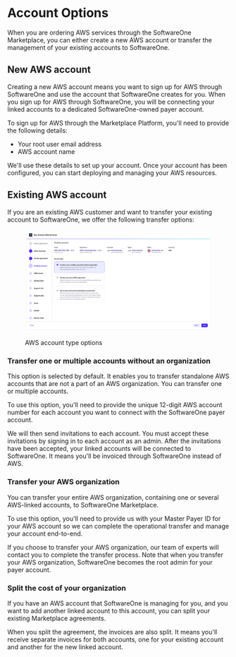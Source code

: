 # Account Options

When you are ordering AWS services through the SoftwareOne Marketplace, you can either create a new AWS account or transfer the management of your existing accounts to SoftwareOne.&#x20;

## New AWS account

Creating a new AWS account means you want to sign up for AWS through SoftwareOne and use the account that SoftwareOne creates for you. When you sign up for AWS through SoftwareOne, you will be connecting your linked accounts to a dedicated SoftwareOne-owned payer account.

To sign up for AWS through the Marketplace Platform, you'll need to provide the following details:

* Your root user email address
* AWS account name

We'll use these details to set up your account. Once your account has been configured, you can start deploying and managing your AWS resources.

## Existing AWS account

If you are an existing AWS customer and want to transfer your existing account to SoftwareOne, we offer the following transfer options:

<div data-with-frame="true"><figure><img src="../../.gitbook/assets/AWS_account_type.png" alt=""><figcaption><p>AWS account type options</p></figcaption></figure></div>

### Transfer one or multiple accounts without an organization

This option is selected by default. It enables you to transfer standalone AWS accounts that are not a part of an AWS organization. You can transfer one or multiple accounts.&#x20;

To use this option, you'll need to provide the unique 12-digit AWS account number for each account you want to connect with the SoftwareOne payer account.

We will then send invitations to each account. You must accept these invitations by signing in to each account as an admin. After the invitations have been accepted, your linked accounts will be connected to SoftwareOne. It means you'll be invoiced through SoftwareOne instead of AWS.

### Transfer your AWS organization

You can transfer your entire AWS organization, containing one or several AWS-linked accounts, to SoftwareOne Marketplace.&#x20;

To use this option, you'll need to provide us with your Master Payer ID for your AWS account so we can complete the operational transfer and manage your account end-to-end.&#x20;

If you choose to transfer your AWS organization, our team of experts will contact you to complete the transfer process. Note that when you transfer your AWS organization, SoftwareOne becomes the root admin for your payer account.

### Split the cost of your organization

If you have an AWS account that SoftwareOne is managing for you, and you want to add another linked account to this account, you can split your existing Marketplace agreements.

When you split the agreement, the invoices are also split. It means you'll receive separate invoices for both accounts, one for your existing account and another for the new linked account.&#x20;
